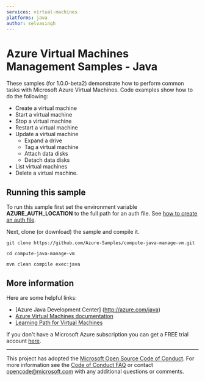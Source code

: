 ```yaml
---
services: virtual-machines
platforms: java
author: selvasingh
---
```


# Azure Virtual Machines Management Samples - Java

These samples (for 1.0.0-beta2) demonstrate how to perform common tasks with Microsoft Azure Virtual Machines. Code examples show how to do the following:

- Create a virtual machine
- Start a virtual machine
- Stop a virtual machine
- Restart a virtual machine
- Update a virtual machine
	- Expand a drive
	- Tag a virtual machine
	- Attach data disks
	- Detach data disks
- List virtual machines
- Delete a virtual machine.

## Running this sample

To run this sample first set the environment variable **AZURE_AUTH_LOCATION** to the full path for an auth file. See [how to create an auth file](https://github.com/Azure/azure-sdk-for-java/blob/master/AUTH.md).

Next, clone (or download) the sample and compile it.

    git clone https://github.com/Azure-Samples/compute-java-manage-vm.git

    cd compute-java-manage-vm

    mvn clean compile exec:java

## More information

Here are some helpful links:

- [Azure Java Development Center] (http://azure.com/java)
- [Azure Virtual Machines documentation](https://azure.microsoft.com/services/virtual-machines/)
- [Learning Path for Virtual Machines](https://azure.microsoft.com/documentation/learning-paths/virtual-machines/)

If you don't have a Microsoft Azure subscription you can get a FREE trial account [here](http://go.microsoft.com/fwlink/?LinkId=330212).

---

This project has adopted the [Microsoft Open Source Code of Conduct](https://opensource.microsoft.com/codeofconduct/). For more information see the [Code of Conduct FAQ](https://opensource.microsoft.com/codeofconduct/faq/) or contact [opencode@microsoft.com](mailto:opencode@microsoft.com) with any additional questions or comments.
